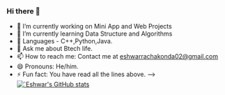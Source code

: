 ### Hi there 👋

- 🔭 I’m currently working on Mini App and Web Projects 
- 🌱 I’m currently learning Data Structure and Algorithms
-   👋  Languages - C++,Python,Java.
- 💬 Ask me about Btech life.
- 📫 How to reach me: Contact me at eshwarrachakonda02@gmail.com
- 😄 Pronouns: He/him.
- ⚡ Fun fact: You have read all the lines above.
-->
[![`Eshwar's GitHub stats](https://github-readme-stats.vercel.app/api?username=eshwar7565)](https://github.com/eshwar7565/github-readme-stats)
